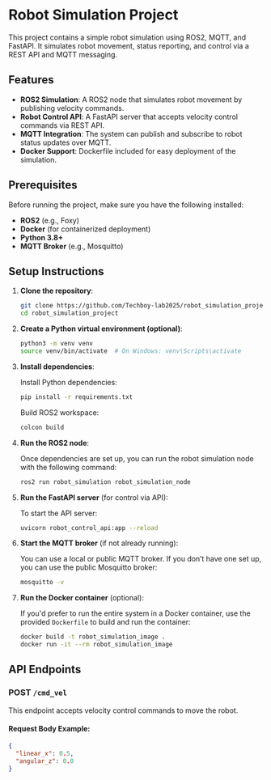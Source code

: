 # Robot Simulation Project

This project contains a simple robot simulation using ROS2, MQTT, and FastAPI. It simulates robot movement, status reporting, and control via a REST API and MQTT messaging.

## Features

- **ROS2 Simulation**: A ROS2 node that simulates robot movement by publishing velocity commands.
- **Robot Control API**: A FastAPI server that accepts velocity control commands via REST API.
- **MQTT Integration**: The system can publish and subscribe to robot status updates over MQTT.
- **Docker Support**: Dockerfile included for easy deployment of the simulation.

## Prerequisites

Before running the project, make sure you have the following installed:

- **ROS2** (e.g., Foxy)
- **Docker** (for containerized deployment)
- **Python 3.8+**
- **MQTT Broker** (e.g., Mosquitto)

## Setup Instructions

1. **Clone the repository**:

    ```bash
    git clone https://github.com/Techboy-lab2025/robot_simulation_project.git
    cd robot_simulation_project
    ```

2. **Create a Python virtual environment (optional)**:

    ```bash
    python3 -m venv venv
    source venv/bin/activate  # On Windows: venv\Scripts\activate
    ```

3. **Install dependencies**:

    Install Python dependencies:
    ```bash
    pip install -r requirements.txt
    ```

    Build ROS2 workspace:
    ```bash
    colcon build
    ```

4. **Run the ROS2 node**:

    Once dependencies are set up, you can run the robot simulation node with the following command:
    ```bash
    ros2 run robot_simulation robot_simulation_node
    ```

5. **Run the FastAPI server** (for control via API):

    To start the API server:
    ```bash
    uvicorn robot_control_api:app --reload
    ```

6. **Start the MQTT broker** (if not already running):

    You can use a local or public MQTT broker. If you don’t have one set up, you can use the public Mosquitto broker:
    ```bash
    mosquitto -v
    ```

7. **Run the Docker container** (optional):

    If you'd prefer to run the entire system in a Docker container, use the provided `Dockerfile` to build and run the container:
    ```bash
    docker build -t robot_simulation_image .
    docker run -it --rm robot_simulation_image
    ```

## API Endpoints

### POST `/cmd_vel`

This endpoint accepts velocity control commands to move the robot.

#### Request Body Example:
```json
{
  "linear_x": 0.5,
  "angular_z": 0.0
}

